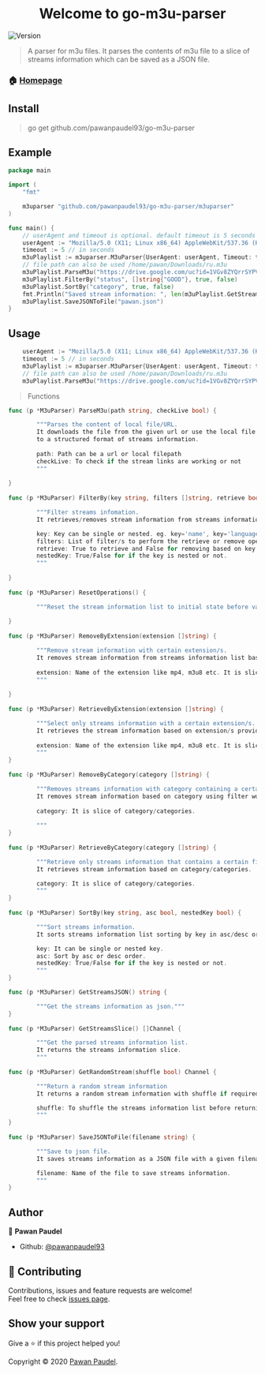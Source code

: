 <h1 align="center">Welcome to go-m3u-parser</h1>
<p>
  <img alt="Version" src="https://img.shields.io/badge/version-0.1.0-blue.svg?cacheSeconds=2592000" />
</p>

> A parser for m3u files. 
It parses the contents of m3u file to a slice of streams information which can be saved as a JSON file.

### 🏠 [Homepage](https://github.com/pawanpaudel93/m3u_parser)

## Install
> go get github.com/pawanpaudel93/go-m3u-parser

## Example

```go
package main

import (
	"fmt"

	m3uparser "github.com/pawanpaudel93/go-m3u-parser/m3uparser"
)

func main() {
	// userAgent and timeout is optional. default timeout is 5 seconds and userAgent is latest chrome version 86.
	userAgent := "Mozilla/5.0 (X11; Linux x86_64) AppleWebKit/537.36 (KHTML, like Gecko) Chrome/86.0.4240.198 Safari/537.36"
	timeout := 5 // in seconds
	m3uPlaylist := m3uparser.M3uParser{UserAgent: userAgent, Timeout: timeout}
	// file path can also be used /home/pawan/Downloads/ru.m3u
	m3uPlaylist.ParseM3u("https://drive.google.com/uc?id=1VGv8ZYQrrSYPVQ7GCWLgjMl6w9Ccrs4v&export=download", true)
	m3uPlaylist.FilterBy("status", []string{"GOOD"}, true, false)
	m3uPlaylist.SortBy("category", true, false)
	fmt.Println("Saved stream information: ", len(m3uPlaylist.GetStreamsSlice()))
	m3uPlaylist.SaveJSONToFile("pawan.json")
}

```
## Usage
```go
	userAgent := "Mozilla/5.0 (X11; Linux x86_64) AppleWebKit/537.36 (KHTML, like Gecko) Chrome/86.0.4240.198 Safari/537.36"
	timeout := 5 // in seconds
	m3uPlaylist := m3uparser.M3uParser{UserAgent: userAgent, Timeout: timeout}
	// file path can also be used /home/pawan/Downloads/ru.m3u
	m3uPlaylist.ParseM3u("https://drive.google.com/uc?id=1VGv8ZYQrrSYPVQ7GCWLgjMl6w9Ccrs4v&export=download", true)
```

>Functions
```go
func (p *M3uParser) ParseM3u(path string, checkLive bool) {

        """Parses the content of local file/URL.
        It downloads the file from the given url or use the local file path to get the content and parses line by line
        to a structured format of streams information.
		
        path: Path can be a url or local filepath
        checkLive: To check if the stream links are working or not
        """
		
}
	
func (p *M3uParser) FilterBy(key string, filters []string, retrieve bool, nestedKey bool) {

        """Filter streams infomation.
        It retrieves/removes stream information from streams information list using filter/s on key.

        key: Key can be single or nested. eg. key='name', key='language-name'
        filters: List of filter/s to perform the retrieve or remove operation.
        retrieve: True to retrieve and False for removing based on key.
        nestedKey: True/False for if the key is nested or not.
        """
		
}
		
func (p *M3uParser) ResetOperations() {

        """Reset the stream information list to initial state before various operations."""
		
}
		
func (p *M3uParser) RemoveByExtension(extension []string) {

        """Remove stream information with certain extension/s.
        It removes stream information from streams information list based on extension/s provided.
		
        extension: Name of the extension like mp4, m3u8 etc. It is slice of extension/s.
        """
		
}
		
func (p *M3uParser) RetrieveByExtension(extension []string) {

        """Select only streams information with a certain extension/s.
        It retrieves the stream information based on extension/s provided.
		
        extension: Name of the extension like mp4, m3u8 etc. It is slice of extension/s.
        """
}
		
func (p *M3uParser) RemoveByCategory(category []string) {

        """Removes streams information with category containing a certain filter word/s.
        It removes stream information based on category using filter word/s.
		
        category: It is slice of category/categories.
		
        """
}
		
func (p *M3uParser) RetrieveByCategory(category []string) {

        """Retrieve only streams information that contains a certain filter word/s.
        It retrieves stream information based on category/categories.

        category: It is slice of category/categories.
        """
}
		
func (p *M3uParser) SortBy(key string, asc bool, nestedKey bool) {

        """Sort streams information.
        It sorts streams information list sorting by key in asc/desc order.

        key: It can be single or nested key.
        asc: Sort by asc or desc order.
        nestedKey: True/False for if the key is nested or not.
        """
}

func (p *M3uParser) GetStreamsJSON() string {

        """Get the streams information as json."""
}
		
func (p *M3uParser) GetStreamsSlice() []Channel {

        """Get the parsed streams information list.
        It returns the streams information slice.
        """
		
func (p *M3uParser) GetRandomStream(shuffle bool) Channel {

        """Return a random stream information
        It returns a random stream information with shuffle if required.

        shuffle: To shuffle the streams information list before returning the random stream information.
        """
}
		
func (p *M3uParser) SaveJSONToFile(filename string) {

        """Save to json file.
        It saves streams information as a JSON file with a given filename.

        filename: Name of the file to save streams information.
        """
}

```

## Author

👤 **Pawan Paudel**

* Github: [@pawanpaudel93](https://github.com/pawanpaudel93)

## 🤝 Contributing

Contributions, issues and feature requests are welcome!<br />Feel free to check [issues page](https://github.com/pawanpaudel93/go-m3u-parser/issues). 

## Show your support

Give a ⭐️ if this project helped you!

Copyright © 2020 [Pawan Paudel](https://github.com/pawanpaudel93).<br />